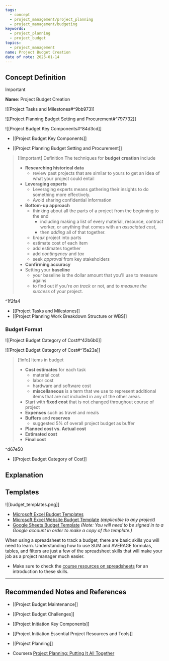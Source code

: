 ```yaml
---
tags:
  - concept
  - project_management/project_planning
  - project_management/budgeting
keywords:
  - project_planning
  - project_budget
topics:
  - project_management
name: Project Budget Creation
date of note: 2025-01-14
---
```


## Concept Definition

>[!important]
>**Name**: Project Budget Creation

![[Project Tasks and Milestones#^9bb973]]

![[Project Planning Budget Setting and Procurement#^797732]]

![[Project Budget Key Components#^84d3cd]]


- [[Project Budget Key Components]]

- [[Project Planning Budget Setting and Procurement]]

>[!important] Definition
>The techniques for **budget creation** include
>- **Researching historical data**
>	- review past projects that are similar to yours to get an idea of what your project could entail
>- **Leveraging experts**
>	- Leveraging experts means gathering their insights to do something more effectively.
>	- Avoid sharing confidential information
>- **Bottom-up approach**
>	- thinking about all the parts of a project from the beginning to the end
>		- including making a list of every material, resource, contract worker, or anything that comes with an *associated cost*, 
>		- then *adding* all of that together.
>	- *break* project into parts
>	- estimate cost of each item
>	- add estimates together
>	- add *contingency* and *tax*
>	- seek *approval* from key stakeholders
>- **Confirming accuracy**
>- Setting your **baseline**
>	- your baseline is the dollar amount that you'll use to measure agains
>	- to find out if you're *on track* or not, and to *measure the success* of your project.

^1f2fa4

- [[Project Tasks and Milestones]]
- [[Project Planning Work Breakdown Structure or WBS]]

### Budget Format

![[Project Budget Category of Cost#^42b6b0]]

![[Project Budget Category of Cost#^15a23a]]

>[!info]
>Items in budget
>- **Cost estimates** for each task
>	- material cost
>	- labor cost
>	- hardware and software cost
>	- **miscellaneous** is a term that we use to represent additional items that are not included in any of the other areas.
>- Start with **fixed cost** that is not changed throughout course of project
>- **Expenses** such as travel and meals
>- **Buffers** and **reserves**
>	- suggested $5\%$  of overall project budget as buffer
>- **Planned cost vs. Actual cost**
>- **Estimated cost** 
>- **Final cost**

^d67e50

- [[Project Budget Category of Cost]]




## Explanation


## Templates

![[budget_templates.png]]

- [Microsoft Excel Budget Templates](https://templates.office.com/en-us/budgets)
- [Microsoft Excel Website Budget Template](https://create.microsoft.com/en-us/template/website-budget-142337c5-35f0-4e42-ab85-0643840d738c) _(applicable to any project)_
- [Google Sheets Budget Template](https://docs.google.com/spreadsheets/d/1DuY4viZtcjPzhdC1EotnJMxLd61v0eYNkRtJwHGww8U/template/preview "A hyperlink to a budget template") _(Note: You will need to be signed in to a Google account in order to make a copy of the template.)_

When using a spreadsheet to track a budget, there are basic skills you will need to learn. Understanding how to use SUM and AVERAGE formulas, tables, and filters are just a few of the spreadsheet skills that will make your job as a project manager much easier. 
- Make sure to check the [course resources on spreadsheets](https://www.coursera.org/learn/project-planning-google/resources/E0vc0) for an introduction to these skills.



-----------
##  Recommended Notes and References


- [[Project Budget Maintenance]]
- [[Project Budget Challenges]]


- [[Project Initiation Key Components]]
- [[Project Initiation Essential Project Resources and Tools]]
- [[Project Planning]]
- Coursera [Project Planning: Putting It All Together](https://www.coursera.org/learn/project-planning-google/home/welcome)